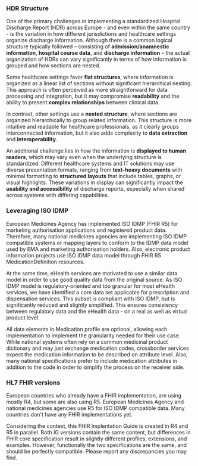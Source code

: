 ### HDR Structure


One of the primary challenges in implementing a standardized Hospital Discharge Report (HDR) across Europe - and even within the same country - is the variation in how different jurisdictions and healthcare settings organize discharge information. Although there is a common logical structure typically followed – consisting of **admission/anamnestic information**, **hospital course data**, and **discharge information** – the actual organization of HDRs can vary significantly in terms of how information is grouped and how sections are nested.

Some healthcare settings favor **flat structures**, where information is organized as a linear list of sections without significant hierarchical nesting. This approach is often perceived as more straightforward for data processing and integration, but it may compromise **readability** and the ability to present **complex relationships** between clinical data.

In contrast, other settings use a **nested structure**, where sections are organized hierarchically to group related information. This structure is more intuitive and readable for healthcare professionals, as it clearly groups interconnected information, but it also adds complexity to **data extraction** and **interoperability**.

An additional challenge lies in how the information is **displayed to human readers**, which may vary even when the underlying structure is standardized. Different healthcare systems and IT solutions may use diverse presentation formats, ranging from **text-heavy documents** with minimal formatting to **structured layouts** that include tables, graphs, or visual highlights. These variations in display can significantly impact the **usability and accessibility** of discharge reports, especially when shared across systems with differing capabilities.


### Leveraging ISO IDMP

European Medicines Agency has implemented ISO IDMP (FHIR R5) for marketing authorisation applications and registered product data. Therefore, many national medicines agencies are implementing ISO IDMP compatible systems or mapping layers to conform to the IDMP data model used by EMA and marketing authorisation holders. Also, electronic product information projects use ISO IDMP data model through FHIR R5 MedicationDefinition resources.

At the same time, eHealth services are motivated to use a similar data model in order to use good quality data from the original source. As ISO IDMP model is regulatory-oriented and too granular for most eHealth services, we have identified a core data set applicable for prescription and dispensation services. This subset is compliant with ISO IDMP, but is significantly reduced and slightly simplified. This ensures consistency between regulatory data and the eHealth data - on a real as well as virtual product level.

All data elements in Medication profile are optional, allowing each implementation to implement the granularity needed for their use case. While national systems often rely on a common medicinal product dictionary and may just exchange medication codes, crossborder services expect the medication information to be described on attribute level. Also, many national specifications prefer to include medication attributes in addition to the code in order to simplify the process on the receiver side.

### HL7 FHIR versions

European countries who already have a FHIR implementation, are using mostly R4, but some are also using R5. European Medicines Agency and national medicines agencies use R5 for ISO IDMP compatible data. Many countries don't have any FHIR implementations yet.

Considering the context, this FHIR Implentation Guide is created in R4 and R5 in parallel. Both IG versions contain the same content, but differences in FHIR core specification result in slightly different profiles, extensions, and examples. However, functionally the two specifications are the same, and should be perfectly compatible. Please report any discrepancies you may find.

